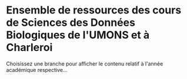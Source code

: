 # Ensemble de ressources des cours de Sciences des Données Biologiques de l'UMONS et à Charleroi

Choisissez une branche pour afficher le contenu relatif à l'année académique respective...
